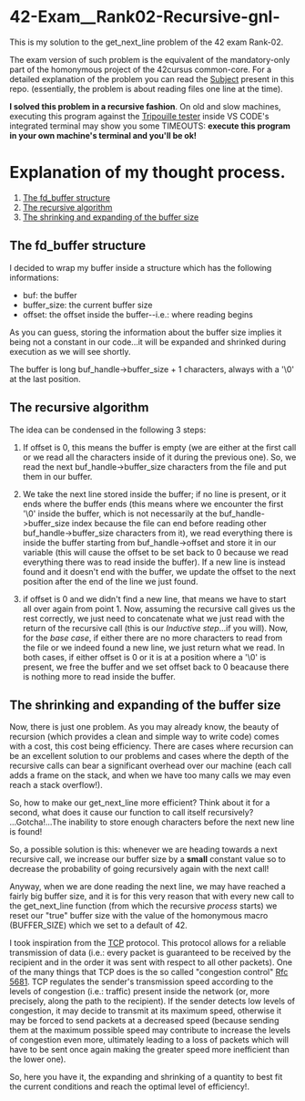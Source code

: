 # 42-Exam__Rank02-Recursive-gnl-

This is my solution to the get_next_line problem of the 42 exam Rank-02.

The exam version of such problem is the equivalent of the mandatory-only part of the homonymous project of the 42cursus common-core.
For a detailed explanation of the problem you can read the [Subject](en.subject.pdf) present in this repo. (essentially, the problem is about reading files one line at the time).

**I solved this problem in a recursive fashion**. On old and slow machines, executing this program against the [Tripouille tester]( https://github.com/Tripouille/gnlTester ) inside VS CODE's integrated terminal may show you some TIMEOUTS: **execute this program in your own machine's terminal and you'll be ok!**

# Explanation of my thought process.

1. [The fd_buffer structure](https://github.com/mmarinel/42-Exam__Rank02-Recursive-gnl-#the-fd_buffer-structure)
2. [The recursive algorithm](https://github.com/mmarinel/42-Exam__Rank02-Recursive-gnl-#the-recursive-algorithm)
3. [The shrinking and expanding of the buffer size](https://github.com/mmarinel/42-Exam__Rank02-Recursive-gnl-#the-shrinking-and-expanding-of-the-buffer-size)

## The fd_buffer structure
I decided to wrap my buffer inside a structure which has the following informations: 
- buf: the buffer
- buffer_size: the current buffer size
- offset: the offset inside the buffer--i.e.: where reading begins

As you can guess, storing the information about the buffer size implies it being not a constant in our code...it will be expanded and shrinked during execution as we will see shortly.

The buffer is long buf_handle->buffer_size + 1 characters, always with a '\0' at the last position.

## The recursive algorithm
The idea can be condensed in the following 3 steps:
1. If offset is 0, this means the buffer is empty (we are either at the first call or we read all the characters inside of it during the previous one). So, we read the next buf_handle->buffer_size characters from the file and put them in our buffer.

2. We take the next line stored inside the buffer; if no line is present, or it ends where the buffer ends (this means where we encounter the first '\0' inside the buffer, which is not necessarily at the buf_handle->buffer_size index because the file can end before reading other buf_handle->buffer_size characters from it), we read everything there is inside the buffer starting from buf_handle->offset and store it in our variable (this will cause the offset to be set back to 0 because we read everything there was to read inside the buffer). If a new line is instead found and it doesn't end with the buffer, we update the offset to the next position after the end of the line we just found.

3. if offset is 0 and we didn't find a new line, that means we have to start all over again from point 1. Now, assuming the recursive call gives us the rest correctly, we just need to concatenate what we just read with the return of the recursive call (this is our *Inductive step*...if you will). Now, for the *base case*, if either there are no more characters to read from the file or we indeed found a new line, we just return what we read. In both cases, if either offset is 0 or it is at a position where a '\0' is present, we free the buffer and we set offset back to 0 beacause there is nothing more to read inside the buffer.

## The shrinking and expanding of the buffer size
Now, there is just one problem. As you may already know, the beauty of recursion (which provides a clean and simple way to write code) comes with a cost, this cost being efficiency. There are cases where recursion can be an excellent solution to our problems and cases where the depth of the recursive calls can bear a significant overhead over our machine (each call adds a frame on the stack, and when we have too many calls we may even reach a stack overflow!).

So, how to make our get_next_line more efficient? Think about it for a second, what does it cause our function to call itself recursively? ...Gotcha!...The inability to store enough characters before the next new line is found!

So, a possible solution is this: whenever we are heading towards a next recursive call, we increase our buffer size by a **small** constant value so to decrease the probability of going recursively again with the next call!

Anyway, when we are done reading the next line, we may have reached a fairly big buffer size, and it is for this very reason that with every new call to the get_next_line function (from which the recursive *process* starts) we reset our "true" buffer size with the value of the homonymous macro (BUFFER_SIZE) which we set to a default of 42.

I took inspiration from the [TCP](https://en.wikipedia.org/wiki/Transmission_Control_Protocol) protocol. This protocol allows for a reliable transmission of data (i.e.: every packet is guaranteed to be received by the recipient and in the order it was sent with respect to all other packets).
One of the many things that TCP does is the so called "congestion control" [Rfc 5681](https://www.rfc-editor.org/rfc/rfc5681).
TCP regulates the sender's transmission speed according to the levels of congestion (i.e.: traffic) present inside the network (or, more precisely, along the path to the recipient).
If the sender detects low levels of congestion, it may decide to transmit at its maximum speed, otherwise it may be forced to send packets at a decreased speed (because sending them at the maximum possible speed may contribute to increase the levels of congestion even more, ultimately leading to a loss of packets which will have to be sent once again making the greater speed more inefficient than the lower one).

So, here you have it, the expanding and shrinking of a quantity to best fit the current conditions and reach the optimal level of efficiency!.
